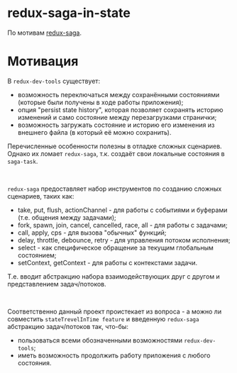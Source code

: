 # redux-saga-in-state

По мотивам [redux-saga](https://redux-saga.js.org/).

# Мотивация

В `redux-dev-tools` существует:
+ возможность переключаться между сохранёнными состояниями 
(которые были получены в ходе работы приложения);
+ опция "persist state history", которая позволяет сохранять
историю изменений и само состояние 
между перезагрузками странички;
+ возможность загружать состояние и историю его изменения
из внешнего файла (в который её можно сохранить).

Перечисленные особенности полезны в отладке сложных
сценариев. Однако их ломает `redux-saga`, т.к. 
создаёт свои локальные состояния в `saga-task`.

<br/>

`redux-saga` предоставляет набор инструментов по созданию
сложных сценариев, таких как:
+ take, put, flush, actionChannel - для работы 
с событиями и буферами (т.е. общения между задачами);
+ fork, spawn, join, cancel, cancelled, race, all - для 
работы с задачами;
+ call, apply, cps - для вызова "обычных" функций;
+ delay, throttle, debounce, retry - для 
управления потоком исполнения;
+ select - как специфическое 
обращение за текущим глобальным состоянием;
+ setContext, getContext - для работы с контекстами задачи.

Т.е. вводит абстракцию набора взаимодействующих друг с другом
и представлением задач/потоков. 

<br/>

Соответственно данный проект проистекает из вопроса - 
а можно ли совместить `stateTrevelInTime feature` и 
введенную `redux-saga` абстракцию задач/потоков так, что-бы:
+ пользоваться всеми обозначенными возможностями `redux-dev-tools`;
+ иметь возможность продолжить работу приложения с любого 
состояния.